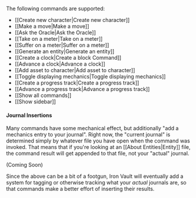 The following commands are supported:

- [[Create new character|Create new character]]
- [[Make a move|Make a move]]
- [[Ask the Oracle|Ask the Oracle]]
- [[Take on a meter|Take on a meter]]
- [[Suffer on a meter|Suffer on a meter]]
- [[Generate an entity|Generate an entity]]
- [[Create a clock|Create a block Command]]
- [[Advance a clock|Advance a clock]]
- [[Add asset to character|Add asset to character]]
- [[Toggle displaying mechanics|Toggle displaying mechanics]]
- [[Create a progress track|Create a progress track]]
- [[Advance a progress track|Advance a progress track]]
- [[Show all commands]]
- [[Show sidebar]]
#### Journal Insertions

Many commands have some mechanical effect, but additionally "add a mechanics entry to your journal". Right now, the "current journal" is determined simply by whatever file you have open when the command was invoked. That means that if you're looking at an [[About Entities|Entity]] file, the command result will get appended to that file, not your "actual" journal.

(Coming Soon)

Since the above can be a bit of a footgun, Iron Vault will eventually add a system for tagging or otherwise tracking what your _actual_ journals are, so that commands make a better effort of inserting their results.
